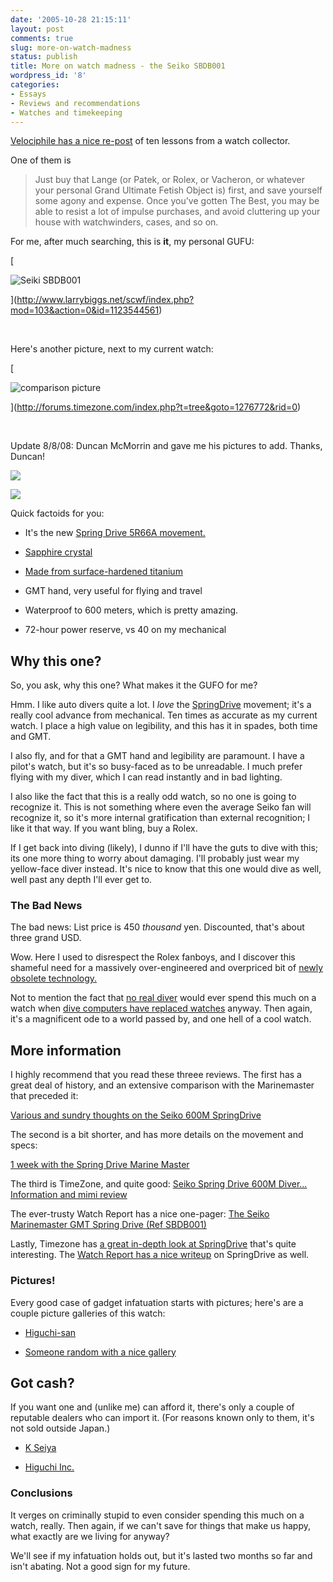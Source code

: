 ```yaml
---
date: '2005-10-28 21:15:11'
layout: post
comments: true
slug: more-on-watch-madness
status: publish
title: More on watch madness - the Seiko SBDB001
wordpress_id: '8'
categories:
- Essays
- Reviews and recommendations
- Watches and timekeeping
---
```


[Velociphile has a nice re-post](http://velociphilewatch.blogspot.com/2005/10/guide-to-buying-watch-part-2.html) of ten lessons from a watch collector.

One of them is


> Just buy that Lange (or Patek, or Rolex, or Vacheron, or whatever your personal Grand Ultimate Fetish Object is) first, and save yourself some agony and expense. Once you've gotten The Best, you may be able to resist a lot of impulse purchases, and avoid cluttering up your house with watchwinders, cases, and so on.


For me, after much searching, this is **it**, my personal GUFU:

[](http://www.larrybiggs.net/scwf/index.php?mod=103&action=0&id=1123544561)

[


![Seiki SBDB001](http://www.phfactor.net/pics/watches/sbdb001.jpg)



](http://www.larrybiggs.net/scwf/index.php?mod=103&action=0&id=1123544561)

 

Here's another picture, next to my current watch:

[](http://forums.timezone.com/index.php?t=tree&goto=1276772&rid=0)

[


![comparison picture](http://www.phfactor.net/pics/watches/sd-and-skxa.jpg)



](http://forums.timezone.com/index.php?t=tree&goto=1276772&rid=0)

 

Update 8/8/08: Duncan McMorrin and gave me his pictures to add. Thanks, Duncan!

[![](http://fnord.phfactor.net/wp-content/uploads/2008/08/sd-450x345.jpg)](http://fnord.phfactor.net/wp-content/uploads/2008/08/sd.jpg)

[![](http://fnord.phfactor.net/wp-content/uploads/2008/08/sd2-450x321.jpg)](http://fnord.phfactor.net/wp-content/uploads/2008/08/sd2.jpg)

Quick factoids for you:
	
* It's the new [Spring Drive 5R66A movement.](http://www.watchreport.com/2005/05/the_seiko_sprin.html)

	
* [Sapphire crystal](http://www.network54.com/Forum/message?forumid=78440&messageid=1115818534)

	
* [Made from surface-hardened titanium](http://articles.pmwf.com/index.php?/archives/10-More-than-you-probably-want-to-know-about-Titanium.html#extended)

	
* GMT hand, very useful for flying and travel

	
* Waterproof to 600 meters, which is pretty amazing.

	
* 72-hour power reserve, vs 40 on my mechanical



## Why this one?


So, you ask, why this one? What makes it the GUFO for me?

Hmm. I like auto divers quite a lot. I _love_ the [SpringDrive](http://forums.timezone.com/index.php?t=tree&goto=1276772&rid=0) movement; it's a really cool advance from mechanical. Ten times as accurate as my current watch. I place a high value on legibility, and this has it in spades, both time and GMT.

I also fly, and for that a GMT hand and legibility are paramount. I have a pilot's watch, but it's so busy-faced as to be unreadable. I much prefer flying with my diver, which I can read instantly and in bad lighting.

I also like the fact that this is a really odd watch, so no one is going to recognize it. This is not something where even the average Seiko fan will recognize it, so it's more internal gratification than external recognition; I like it that way. If you want bling, buy a Rolex.

If I get back into diving (likely), I dunno if I'll have the guts to dive with this; its one more thing to worry about damaging. I'll probably just wear my yellow-face diver instead. It's nice to know that this one would dive as well, well past any depth I'll ever get to.


### The Bad News


The bad news: List price is 450 _thousand_ yen. Discounted, that's about three grand USD.

Wow. Here I used to disrespect the Rolex fanboys, and I discover this shameful need for a massively over-engineered and overpriced bit of [newly obsolete technology.](http://velociphilewatch.blogspot.com/2005/09/seiko-spring-drive-akahanes-pointless.html)

Not to mention the fact that [no real diver](http://debrief.commanderbond.net/index.php?s=084ae10ed70b06bdbf2f49e25547dc23&showtopic=20042&view=findpost&p=413670) would ever spend this much on a watch when [dive computers have replaced watches](http://www.phfactor.net/wp/?p=7) anyway. Then again, it's a magnificent ode to a world passed by, and one hell of a cool watch.


## More information


I highly recommend that you read these threee reviews. The first has a great deal of history, and an extensive comparison with the Marinemaster that preceded it:

[Various and sundry thoughts on the Seiko 600M SpringDrive](http://www.larrybiggs.net/scwf/index.php?mod=103&action=1&id=1118149400)

The second is a bit shorter, and has more details on the movement and specs:

[1 week with the Spring Drive Marine Master](http://www.larrybiggs.net/scwf/index.php?mod=103&action=0&id=1123544561)

The third is TimeZone, and quite good:
[Seiko Spring Drive 600M Diver... Information and mimi review](http://forums.timezone.com/index.php?t=tree&goto=1276772&rid=0)

The ever-trusty Watch Report has a nice one-pager:
[The Seiko Marinemaster GMT Spring Drive (Ref SBDB001)](http://www.watchreport.com/2005/05/the_seiko_marin.html)

Lastly, Timezone has [a great in-depth look at SpringDrive](http://forums.timezone.com/index.php?t=tree&goto=1276772&rid=0) that's quite interesting. The [Watch Report has a nice writeup](http://www.watchreport.com/2005/05/the_seiko_sprin.html) on SpringDrive as well.


### Pictures!


Every good case of gadget infatuation starts with pictures; here's are a couple picture galleries of this watch:
	
* [Higuchi-san](http://192.244.1.65/ca07000/cgi-bin/Blah/Blah.cgi?b=77,v=post,m=1115881272,q=0)

	
* [Someone random with a nice gallery](http://www.ittc.ku.edu/~jgauch/watch/divers/SBDB001.html)



## Got cash?


If you want one and (unlike me) can afford it, there's only a couple of reputable dealers who can import it. (For reasons known only to them, it's not sold outside Japan.)
	
* [K Seiya](http://kseiya.zoovy.com/product/S05051)

	
* [Higuchi Inc.](http://www.higuchi-inc.com/sbdb001.html)



### Conclusions


It verges on criminally stupid to even consider spending this much on a watch, really. Then again, if we can't save for things that make us happy, what exactly are we living for anyway?

We'll see if my infatuation holds out, but it's lasted two months so far and isn't abating. Not a good sign for my future.
